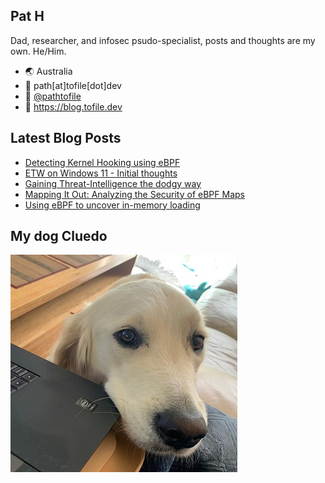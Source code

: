 ## Pat H

Dad, researcher, and infosec psudo-specialist, posts and thoughts are my own. He/Him.

- 🌏 Australia
- 📧 path[at]tofile[dot]dev
- 🐣 [@pathtofile](https://twitter.com/pathtofile)
- 📘 https://blog.tofile.dev

## Latest Blog Posts
<!-- BLOG-POST-LIST:START -->
- [Detecting Kernel Hooking using eBPF](https://blog.tofile.dev/2021/07/07/ebpf-hooks.html)
- [ETW on Windows 11 - Initial thoughts](https://blog.tofile.dev/2021/07/01/windows11.html)
- [Gaining Threat-Intelligence the dodgy way](https://blog.tofile.dev/2021/05/12/sealighterti.html)
- [Mapping It Out: Analyzing the Security of eBPF Maps](https://blog.tofile.dev/2021/02/22/csebpf.html)
- [Using eBPF to uncover in-memory loading](https://blog.tofile.dev/2021/02/15/ebpf-01.html)
<!-- BLOG-POST-LIST:END -->

## My dog Cluedo
<img src="https://raw.githubusercontent.com/pathtofile/pathtofile/main/assets/dog_cluedo.jpg" alt="My Dog Cluedo" width="363" height="348">